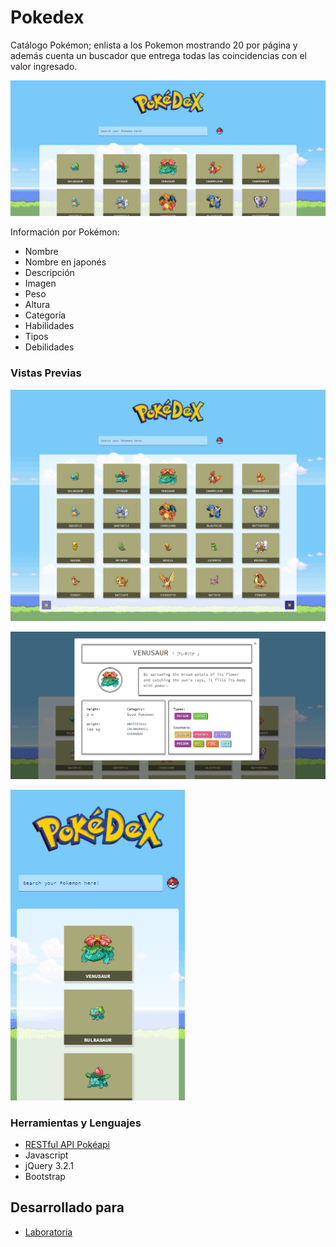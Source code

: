 # Pokedex

Catálogo Pokémon; enlista a los Pokemon mostrando 20 por página y además cuenta un buscador que entrega todas las coincidencias con el valor ingresado.

![pokedex-preview](assets/img/pokedex-cut.png)

Información por Pokémon:
+ Nombre
+ Nombre en japonés
+ Descripción
+ Imagen
+ Peso
+ Altura
+ Categoría
+ Habilidades
+ Tipos
+ Debilidades



### Vistas Previas
![Pantalla Full](assets/img/full-pokedex.png)

![Búsqueda](assets/img/Pokedex.png)

![Responsive](assets/img/cut-poke-cel.png)

### Herramientas y Lenguajes
 + [RESTful API Pokéapi](https://pokeapi.co/)
 + Javascript
 + jQuery 3.2.1
 + Bootstrap
 
 ## Desarrollado para
 + [Laboratoria](http://www.laboratoria.la/)
